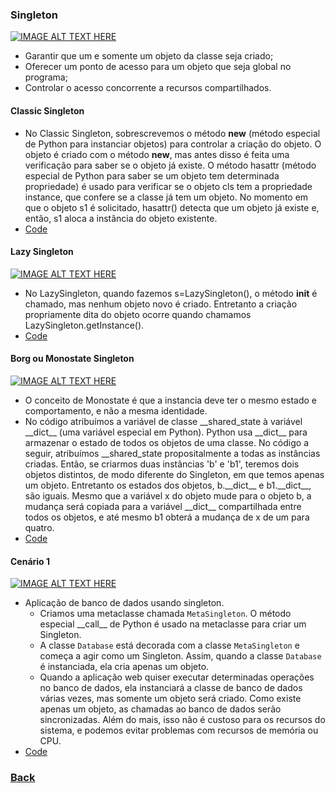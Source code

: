 ### Singleton
[![IMAGE ALT TEXT HERE](http://img.youtube.com/vi/RZEVFc-836Q/1.jpg)](http://www.youtube.com/watch?v=RZEVFc-836Q)
- Garantir que um e somente um objeto da classe seja criado;
- Oferecer um ponto de acesso para um objeto que seja global no programa;
- Controlar o acesso concorrente a recursos compartilhados.

#### Classic Singleton
- No Classic Singleton, sobrescrevemos o método __new__ (método especial de Python para instanciar objetos) para controlar a criação do objeto. O objeto é criado com o método __new__, mas antes disso é feita uma verificação para saber se o objeto já existe. O método hasattr (método especial de Python para saber se um objeto tem determinada propriedade) é usado para verificar se o objeto cls tem a propriedade instance, que confere se a classe já tem um objeto. No momento em que o objeto s1 é solicitado, hasattr() detecta que um objeto já existe e, então, s1 aloca a instância do objeto existente.
- [Code](classic.py)

#### Lazy Singleton
[![IMAGE ALT TEXT HERE](http://img.youtube.com/vi/kinME4kXNqA/1.jpg)](http://www.youtube.com/watch?v=kinME4kXNqA)
- No LazySingleton, quando fazemos s=LazySingleton(), o método __init__ é chamado, mas nenhum objeto novo é criado. Entretanto a criação propriamente dita do objeto ocorre quando chamamos LazySingleton.getInstance().
- [Code](lazy.py)

#### Borg ou Monostate Singleton
[![IMAGE ALT TEXT HERE](http://img.youtube.com/vi/jcKjRqw2mdQ/1.jpg)](http://www.youtube.com/watch?v=jcKjRqw2mdQ)
- O conceito de Monostate é que a instancia deve ter o mesmo estado e comportamento, e não a mesma identidade.
- No código atribuímos a variável de classe \_\_shared_state à variável \_\_dict\_\_ (uma variável especial em Python). Python usa \_\_dict\_\_ para armazenar o estado de todos os objetos de uma classe. No código a seguir, atribuímos __shared_state propositalmente a todas as instâncias criadas. Então, se criarmos duas instâncias 'b' e 'b1', teremos dois objetos distintos, de modo diferente do Singleton, em que temos apenas um objeto. Entretanto os estados dos objetos, b.\_\_dict\_\_ e b1.\_\_dict\_\_, são iguais. Mesmo que a variável x do objeto mude para o objeto b, a mudança será copiada para a variável \_\_dict\_\_ compartilhada entre todos os objetos, e até mesmo b1 obterá a mudança de x de um para quatro.
- [Code](monostate.py)

#### Cenário 1
[![IMAGE ALT TEXT HERE](http://img.youtube.com/vi/Xgtxdf8Klps/1.jpg)](http://www.youtube.com/watch?v=Xgtxdf8Klps)
- Aplicação de banco de dados usando singleton.
    - Criamos uma metaclasse chamada `MetaSingleton`. O método especial \_\_call\_\_ de Python é usado na metaclasse para criar um Singleton.
    - A classe `Database` está decorada com a classe `MetaSingleton` e começa a agir como um Singleton. Assim, quando a classe `Database` é instanciada, ela cria apenas um objeto.
    - Quando a aplicação web quiser executar determinadas operações no banco de dados, ela instanciará a classe de banco de dados várias vezes, mas somente um objeto será criado. Como existe apenas um objeto, as chamadas ao banco de dados serão sincronizadas. Além do mais, isso não é custoso para os recursos do sistema, e podemos evitar problemas com recursos de memória ou CPU.
- [Code](example_1.py)

### [Back](../../README.md)